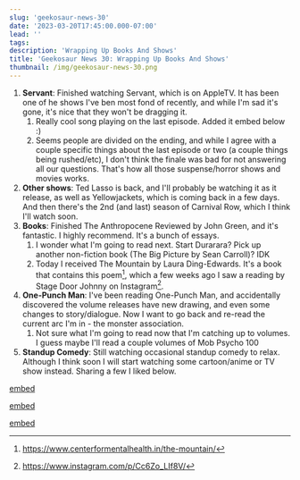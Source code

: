 ```yaml
---
slug: 'geekosaur-news-30'
date: '2023-03-20T17:45:00.000-07:00'
lead: ''
tags:
description: 'Wrapping Up Books And Shows'
title: 'Geekosaur News 30: Wrapping Up Books And Shows'
thumbnail: /img/geekosaur-news-30.png
---
```


1. **Servant**: Finished watching Servant, which is on AppleTV. It has been one of he shows I've ben most fond of recently, and while I'm sad it's gone, it's nice that they won't be dragging it.
	1. Really cool song playing on the last episode. Added it embed below :) 
	2. Seems people are divided on the ending, and while I agree with a couple specific things about the last episode or two (a couple things being rushed/etc), I don't think the finale was bad for not answering all our questions. That's how all those suspense/horror shows and movies works.
3. **Other shows**: Ted Lasso is back, and I'll probably be watching it as it release, as well as Yellowjackets, which is coming back in a few days. And then there's the 2nd (and last) season of Carnival Row, which I think I'll watch soon.
4. **Books**: Finished The Anthropocene Reviewed by John Green, and it's fantastic. I highly recommend. It's a bunch of essays. 
	1. I wonder what I'm going to read next. Start Durarara? Pick up another non-fiction book (The Big Picture by Sean Carroll)? IDK
	2. Today I received The Mountain by Laura Ding-Edwards. It's a book that contains this poem[^mountain], which a few weeks ago I saw a reading by Stage Door Johnny on Instagram[^stagedoor].
5. **One-Punch Man**: I've been reading One-Punch Man, and accidentally discovered the volume releases have new drawing, and even some changes to story/dialogue. Now I want to go back and re-read the current arc I'm in - the monster association.
	1. Not sure what I'm going to read now that I'm catching up to volumes. I guess maybe I'll read a couple volumes of Mob Psycho 100 
6. **Standup Comedy**: Still watching occasional standup comedy to relax. Although I think soon I will start watching some cartoon/anime or TV show instead. Sharing a few I liked below.

[embed](https://www.youtube.com/watch?v=VSWueGGJEFY)

[embed](https://www.youtube.com/watch?v=O5jku2WIWHM)

[embed](https://www.youtube.com/watch?v=DuPZXt6vaUw)

[^mountain]: https://www.centerformentalhealth.in/the-mountain/ 

[^stagedoor]: https://www.instagram.com/p/Cc6Zo_LIf8V/

